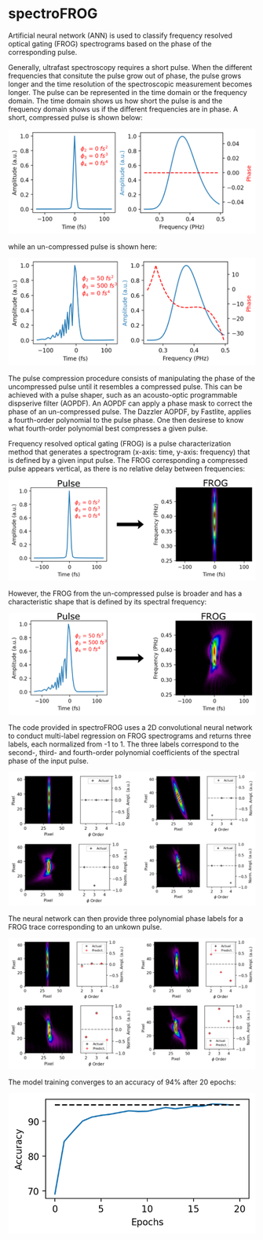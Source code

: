 # spectroFROG

Artificial neural network (ANN) is used to classify frequency resolved optical gating (FROG) spectrograms based on the phase
of the corresponding pulse.

Generally, ultrafast spectroscopy requires a short pulse. When the different frequencies that consitute the pulse grow out of
phase, the pulse grows longer and the time resolution of the spectroscopic measurement becomes longer. The pulse can be 
represented in the time domain or the frequency domain. The time domain shows us how short the pulse is and the frequency
domain shows us if the different frequencies are in phase. A short, compressed pulse is shown below:

![alt text](https://github.com/pbrosseau/spectroFROG/blob/main/spectroFROG_pulse_compressed.png?raw=true)

while an un-compressed pulse is shown here:

![alt text](https://github.com/pbrosseau/spectroFROG/blob/main/spectroFROG_pulse_uncompressed.png?raw=true)

The pulse compression procedure consists of manipulating the phase of the uncompressed pulse until it resembles a compressed pulse.
This can be achieved with a pulse shaper, such as an acousto-optic programmable dispserive filter (AOPDF). An AOPDF can
apply a phase mask to correct the phase of an un-compressed pulse. The Dazzler AOPDF, by Fastlite, applies a fourth-order
polynomial to the pulse phase. One then desirese to know what fourth-order polynomial best compresses a given pulse.

Frequency resolved optical gating (FROG) is a pulse characterization method that generates a spectrogram (x-axis: time, 
y-axis: frequency) that is defined by a given input pulse. The FROG corresponding a compressed pulse appears vertical,
as there is no relative delay between frequencies:

![alt text](https://github.com/pbrosseau/spectroFROG/blob/main/spectroFROG_pulse_compressed_FROG.png?raw=true)

However, the FROG from the un-compressed pulse is broader and has a characteristic shape that is defined by its spectral
frequency:

![alt text](https://github.com/pbrosseau/spectroFROG/blob/main/spectroFROG_pulse_uncompressed_FROG.png?raw=true)

The code provided in spectroFROG uses a 2D convolutional neural network to conduct multi-label regression on FROG spectrograms and 
returns three labels, each normalized from -1 to 1. The three labels correspond to the second-, third- and fourth-order polynomial 
coefficients of the spectral phase of the input pulse.

![alt text](https://github.com/pbrosseau/spectroFROG/blob/main/spectroFROG_pulse_FROG_examples.png?raw=true)

The neural network can then provide three polynomial phase labels for a FROG trace corresponding to an unkown pulse.

![alt text](https://github.com/pbrosseau/spectroFROG/blob/main/spectroFROG_pulse_FROG_examples_predict.png?raw=true)

The model training converges to an accuracy of 94% after 20 epochs:

![alt text](https://github.com/pbrosseau/spectroFROG/blob/main/spectroFROG_accuracy.png?raw=true)

